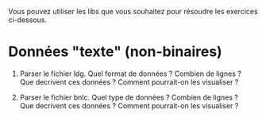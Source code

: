 Vous pouvez utiliser les libs que vous souhaitez pour résoudre les exercices ci-dessous.

# Données "texte" (non-binaires)

1. Parser le fichier ldg. Quel format de données ? Combien de lignes ? \
   Que decrivent ces données ? Comment pourrait-on les visualiser ?

2. Parser le fichier bnlc. Quel type de données ? Combien de lignes ? \
   Que decrivent ces données ? Comment pourrait-on les visualiser ?
